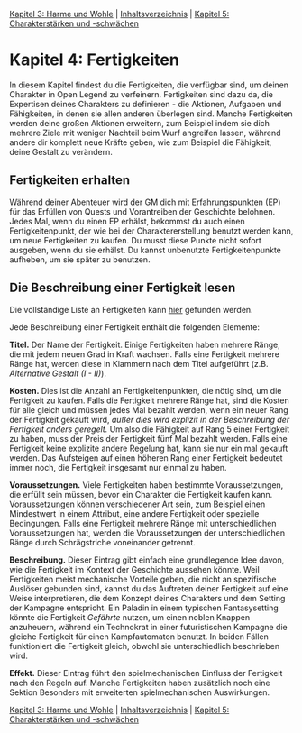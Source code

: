 [Kapitel 3: Harme und Wohle](<./Kapitel-3_Harme-und-Wohle.md>) | [Inhaltsverzeichnis](<./Inhaltsverzeichnis.md>) | [Kapitel 5: Charakterstärken und -schwächen](<./Kapitel-5_Charakterstaerken-und-schwaechen.md>)

# Kapitel 4: Fertigkeiten
In diesem Kapitel findest du die Fertigkeiten, die verfügbar sind, um deinen Charakter in Open Legend zu verfeinern. Fertigkeiten sind dazu da, die Expertisen deines Charakters zu definieren - die Aktionen, Aufgaben und Fähigkeiten, in denen sie allen anderen überlegen sind. Manche Fertigkeiten werden deine großen Aktionen erweitern, zum Beispiel indem sie dich mehrere Ziele mit weniger Nachteil beim Wurf angreifen lassen, während andere dir komplett neue Kräfte geben, wie zum Beispiel die Fähigkeit, deine Gestalt zu verändern.
## Fertigkeiten erhalten
Während deiner Abenteuer wird der GM dich mit Erfahrungspunkten (EP) für das Erfüllen von Quests und Vorantreiben der Geschichte belohnen. Jedes Mal, wenn du einen EP erhälst, bekommst du auch einen Fertigkeitenpunkt, der wie bei der Charaktererstellung benutzt werden kann, um neue Fertigkeiten zu kaufen. Du musst diese Punkte nicht sofort ausgeben, wenn du sie erhälst. Du kannst unbenutzte Fertigkeitenpunkte aufheben, um sie später zu benutzen.
## Die Beschreibung einer Fertigkeit lesen
Die vollständige Liste an Fertigkeiten kann [hier](<./Listen/Fertigkeiten.md>) gefunden werden.

Jede Beschreibung einer Fertigkeit enthält die folgenden Elemente:

**Titel.** Der Name der Fertigkeit. Einige Fertigkeiten haben mehrere Ränge, die mit jedem neuen Grad in Kraft wachsen. Falls eine Fertigkeit mehrere Ränge hat, werden diese in Klammern nach dem Titel aufgeführt (z.B. *Alternative Gestalt (I - II)*).

**Kosten.** Dies ist die Anzahl an Fertigkeitenpunkten, die nötig sind, um die Fertigkeit zu kaufen. Falls die Fertigkeit mehrere Ränge hat, sind die Kosten für alle gleich und müssen jedes Mal bezahlt werden, wenn ein neuer Rang der Fertigkeit gekauft wird, *außer dies wird explizit in der Beschreibung der Fertigkeit anders geregelt.* Um also die Fähigkeit auf Rang 5 einer Fertigkeit zu haben, muss der Preis der Fertigkeit fünf Mal bezahlt werden. Falls eine Fertigkeit keine explizite andere Regelung hat, kann sie nur ein mal gekauft werden. Das Aufsteigen auf einen höheren Rang einer Fertigkeit bedeutet immer noch, die Fertigkeit insgesamt nur einmal zu haben.

**Voraussetzungen.** Viele Fertigkeiten haben bestimmte Voraussetzungen, die erfüllt sein müssen, bevor ein Charakter die Fertigkeit kaufen kann. Voraussetzungen können verschiedener Art sein, zum Beispiel einen Mindestwert in einem Attribut, eine andere Fertigkeit oder spezielle Bedingungen. Falls eine Fertigkeit mehrere Ränge mit unterschiedlichen Voraussetzungen hat, werden die Voraussetzungen der unterschiedlichen Ränge durch Schrägstriche voneinander getrennt.

**Beschreibung.** Dieser Eintrag gibt einfach eine grundlegende Idee davon, wie die Fertigkeit im Kontext der Geschichte aussehen könnte. Weil Fertigkeiten meist mechanische Vorteile geben, die nicht an spezifische Auslöser gebunden sind, kannst du das Auftreten deiner Fertigkeit auf eine Weise interpretieren, die dem Konzept deines Charakters und dem Setting der Kampagne entspricht. Ein Paladin in einem typischen Fantasysetting könnte die Fertigkeit *Gefährte* nutzen, um einen noblen Knappen anzuheuern, während ein Technokrat in einer futuristischen Kampagne die gleiche Fertigkeit für einen Kampfautomaton benutzt. In beiden Fällen funktioniert die Fertigkeit gleich, obwohl sie unterschiedlich beschrieben wird.

**Effekt.** Dieser Eintrag führt den spielmechanischen Einfluss der Fertigkeit nach den Regeln auf. Manche Fertigkeiten haben zusätzlich noch eine Sektion Besonders mit erweiterten spielmechanischen Auswirkungen.

[Kapitel 3: Harme und Wohle](<./Kapitel-3_Harme-und-Wohle.md>) | [Inhaltsverzeichnis](<./Inhaltsverzeichnis.md>) | [Kapitel 5: Charakterstärken und -schwächen](<./Kapitel-5_Charakterstaerken-und-schwaechen.md>)
